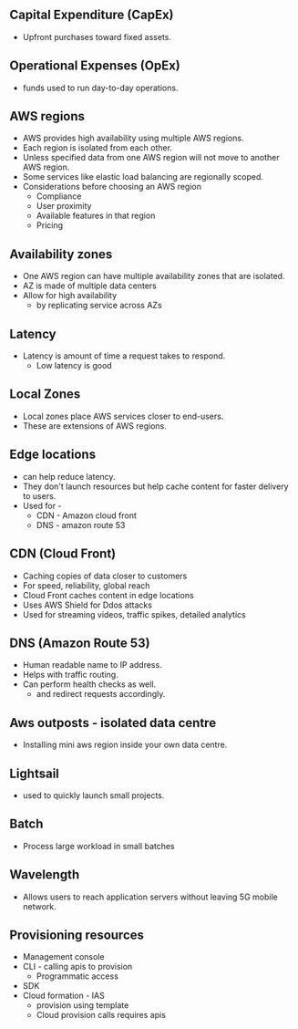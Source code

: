 ## Capital Expenditure (CapEx)

- Upfront purchases toward fixed assets.

## Operational Expenses (OpEx)

- funds used to run day-to-day operations.

## AWS regions

- AWS provides high availability using multiple AWS regions.
- Each region is isolated from each other.
- Unless specified data from one AWS region will not move to another AWS region.
- Some services like elastic load balancing are regionally scoped.
- Considerations before choosing an AWS region
  - Compliance
  - User proximity
  - Available features in that region
  - Pricing

## Availability zones

- One AWS region can have multiple availability zones that are isolated.
- AZ is made of multiple data centers
- Allow for high availability
  - by replicating service across AZs

## Latency

- Latency is amount of time a request takes to respond.
  - Low latency is good

## Local Zones

- Local zones place AWS services closer to end-users.
- These are extensions of AWS regions.

## Edge locations

- can help reduce latency.
- They don't launch resources but help cache content for faster delivery to users.
- Used for -
  - CDN - Amazon cloud front
  - DNS - amazon route 53

## CDN (Cloud Front)

- Caching copies of data closer to customers
- For speed, reliability, global reach
- Cloud Front caches content in edge locations
- Uses AWS Shield for Ddos attacks
- Used for streaming videos, traffic spikes, detailed analytics

## DNS (Amazon Route 53)

- Human readable name to IP address.
- Helps with traffic routing.
- Can perform health checks as well.
  - and redirect requests accordingly.

## Aws outposts - isolated data centre

- Installing mini aws region inside your own data centre.

## Lightsail

- used to quickly launch small projects.

## Batch

- Process large workload in small batches

## Wavelength

- Allows users to reach application servers without leaving 5G mobile network.

## Provisioning resources

- Management console
- CLI - calling apis to provision
  - Programmatic access
- SDK
- Cloud formation - IAS
  - provision using template
  - Cloud provision calls requires apis
